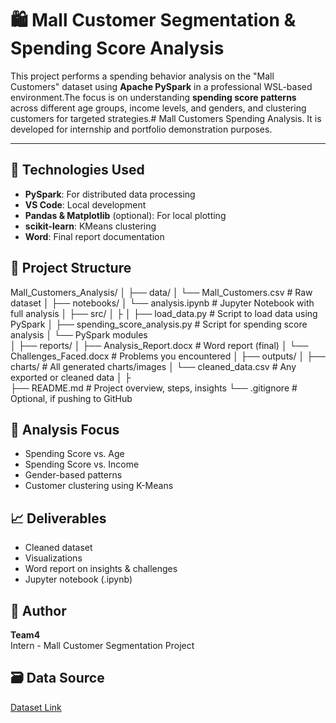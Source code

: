 # 🛍️ Mall Customer Segmentation & Spending Score Analysis

This project performs a spending behavior analysis on the "Mall Customers" dataset using **Apache PySpark** in a professional WSL-based environment.The focus is on understanding **spending score patterns** across different age groups, income levels, and genders, and clustering customers for targeted strategies.# Mall Customers Spending Analysis. It is developed for internship and portfolio demonstration purposes.

---

## 🚀 Technologies Used
- **PySpark**: For distributed data processing
- **VS Code**: Local development
- **Pandas & Matplotlib** (optional): For local plotting
- **scikit-learn**: KMeans clustering
- **Word**: Final report documentation

## 📂 Project Structure

Mall_Customers_Analysis/
│
├── data/
│   └── Mall_Customers.csv              # Raw dataset
│
├── notebooks/
│   └── analysis.ipynb             # Jupyter Notebook with full analysis
│
├── src/
│   ├
│   ├── load_data.py                    # Script to load data using PySpark
│   ├── spending_score_analysis.py            # Script for spending score analysis
│   └── PySpark modules                 
│
├── reports/
│   ├── Analysis_Report.docx            # Word report (final)
│   └── Challenges_Faced.docx           # Problems you encountered
│
├── outputs/
│   ├── charts/                         # All generated charts/images
│   └── cleaned_data.csv                # Any exported or cleaned data
│
├                  
├── README.md                           # Project overview, steps, insights
└── .gitignore                          # Optional, if pushing to GitHub


## 🧠 Analysis Focus
- Spending Score vs. Age
- Spending Score vs. Income
- Gender-based patterns
- Customer clustering using K-Means

## 📈 Deliverables
- Cleaned dataset 
- Visualizations
- Word report on insights & challenges
- Jupyter notebook (.ipynb)

## 📝 Author
**Team4**  
Intern - Mall Customer Segmentation Project

## 🗃️ Data Source
[Dataset Link](https://drive.google.com/file/d/1k6A8r1cCdt0Ft0mPtvnYckruaTn2XXz0/view?usp=share_link)
